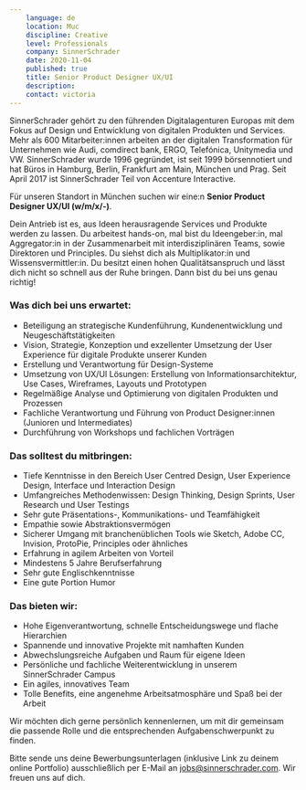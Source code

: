 ```yaml
---
    language: de
    location: Muc
    discipline: Creative
    level: Professionals
    company: SinnerSchrader
    date: 2020-11-04
    published: true
    title: Senior Product Designer UX/UI
    description: 
    contact: victoria
---
```


SinnerSchrader gehört zu den führenden Digitalagenturen Europas mit dem Fokus auf Design und Entwicklung von digitalen Produkten und Services. Mehr als 600 Mitarbeiter:innen arbeiten an der digitalen Transformation für Unternehmen wie Audi, comdirect bank, ERGO, Telefónica, Unitymedia und VW. SinnerSchrader wurde 1996 gegründet, ist seit 1999 börsennotiert und hat Büros in Hamburg, Berlin, Frankfurt am Main, München und Prag. Seit April 2017 ist SinnerSchrader Teil von Accenture Interactive.

Für unseren Standort in München suchen wir eine:n **Senior Product Designer UX/UI (w/m/x/-)**.

Dein Antrieb ist es, aus Ideen herausragende Services und Produkte werden zu lassen. Du arbeitest hands-on, mal bist du Ideengeber:in, mal Aggregator:in in der Zusammenarbeit mit interdisziplinären Teams, sowie Direktoren und Principles. Du siehst dich als Multiplikator:in und Wissensvermittler:in. Du besitzt einen hohen Qualitätsanspruch und lässt dich nicht so schnell aus der Ruhe bringen. Dann bist du bei uns genau richtig!

### Was dich bei uns erwartet:

- Beteiligung an strategische Kundenführung, Kundenentwicklung und Neugeschäftstätigkeiten
- Vision, Strategie, Konzeption und exzellenter Umsetzung der User Experience für digitale Produkte unserer Kunden
- Erstellung und Verantwortung für Design-Systeme
- Umsetzung von UX/UI Lösungen: Erstellung von Informationsarchitektur, Use Cases, Wireframes, Layouts und Prototypen
- Regelmäßige Analyse und Optimierung von digitalen Produkten und Prozessen
- Fachliche Verantwortung und Führung von Product Designer:innen (Junioren und Intermediates)
- Durchführung von Workshops und fachlichen Vorträgen

### Das solltest du mitbringen:

- Tiefe Kenntnisse in den Bereich User Centred Design, User Experience Design, Interface und Interaction Design
- Umfangreiches Methodenwissen: Design Thinking, Design Sprints, User Research und User Testings
- Sehr gute Präsentations-, Kommunikations- und Teamfähigkeit
- Empathie sowie Abstraktionsvermögen
- Sicherer Umgang mit branchenüblichen Tools wie Sketch, Adobe CC, Invision, ProtoPie, Principles oder ähnliches
- Erfahrung in agilem Arbeiten von Vorteil
- Mindestens 5 Jahre Berufserfahrung
- Sehr gute Englischkenntnisse
- Eine gute Portion Humor

### Das bieten wir:

- Hohe Eigenverantwortung, schnelle Entscheidungswege und flache Hierarchien
- Spannende und innovative Projekte mit namhaften Kunden
- Abwechslungsreiche Aufgaben und Raum für eigene Ideen
- Persönliche und fachliche Weiterentwicklung in unserem SinnerSchrader Campus
- Ein agiles, innovatives Team
- Tolle Benefits, eine angenehme Arbeitsatmosphäre und Spaß bei der Arbeit 

Wir möchten dich gerne persönlich kennenlernen, um mit dir gemeinsam die passende Rolle und die entsprechenden Aufgabenschwerpunkt zu finden.

Bitte sende uns deine Bewerbungsunterlagen (inklusive Link zu deinem online Portfolio) ausschließlich per E-Mail an jobs@sinnerschrader.com. Wir freuen uns auf dich.
